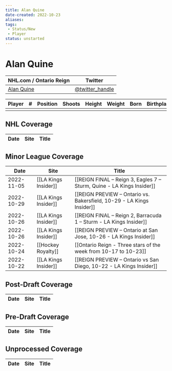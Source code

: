 ```yaml
---
title: Alan Quine
date-created: 2022-10-23
aliases: 
tags:
 - Status/New
 - Player
status: unstarted
---
```


# Alan Quine

| NHL.com / Ontario Reign | Twitter                                 |
| ----------------------- | --------------------------------------- |
| [Alan Quine]()           | [@twitter_handle](https://twitter.com/) | 

| Player | \#  | Position | Shoots | Height | Weight | Born | Birthplace | Draft |
| ------ | --- | -------- | ------ | ------ | ------ | ---- | ---------- | ----- |
|        |     |          |        |        |        |      |            |       |



## NHL  Coverage
| Date | Site | Title |
| ---- | ---- | ----- |



## Minor League Coverage
| Date       | Site                 | Title                                                                 |
| ---------- | -------------------- | --------------------------------------------------------------------- |
| 2022-11-05 | [[LA Kings Insider]] | [[REIGN FINAL – Reign 3, Eagles 7 – Sturm, Quine - LA Kings Insider]] |
| 2022-10-29 | [[LA Kings Insider]] | [[REIGN PREVIEW – Ontario vs. Bakersfield, 10-29 - LA Kings Insider]] |
| 2022-10-26 | [[LA Kings Insider]] | [[REIGN FINAL – Reign 2, Barracuda 1 – Sturm - LA Kings Insider]]     |
| 2022-10-26 | [[LA Kings Insider]] | [[REIGN PREVIEW – Ontario at San Jose, 10-26 - LA Kings Insider]]     |
| 2022-10-24 | [[Hockey Royalty]]   | [[Ontario Reign - Three stars of the week from 10-17 to 10-23]]       |
| 2022-10-22 | [[LA Kings Insider]] | [[REIGN PREVIEW – Ontario vs San Diego, 10-22 - LA Kings Insider]]    |



## Post-Draft Coverage
| Date | Site | Title |
| ---- | ---- | ----- |



## Pre-Draft Coverage
| Date | Site | Title |
| ---- | ---- | ----- |


## Unprocessed Coverage
| Date | Site | Title |
| ---- | ---- | ----- |
